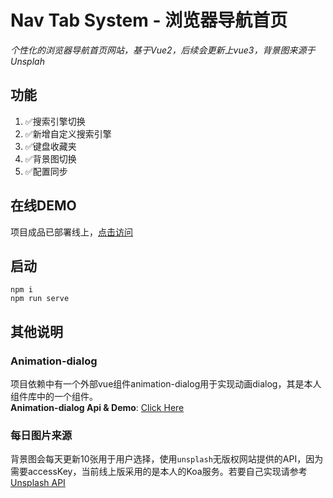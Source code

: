 # Nav Tab System - 浏览器导航首页

*个性化的浏览器导航首页网站，基于Vue2，后续会更新上vue3，背景图来源于Unsplah*

## 功能

1. ✅搜索引擎切换
2. ✅新增自定义搜索引擎
3. ✅键盘收藏夹
4. ✅背景图切换
5. ✅配置同步

## 在线DEMO
项目成品已部署线上，<a href="http://s.kongfandong.cn" target="_blank">点击访问</a>

## 启动

```
npm i  
npm run serve
```

## 其他说明

### Animation-dialog
项目依赖中有一个外部vue组件animation-dialog用于实现动画dialog，其是本人组件库中的一个组件。  
**Animation-dialog Api & Demo**: <a href="https://kongfandong.cn/howdy/animation-dialog" target="_blank">Click Here</a>

### 每日图片来源
背景图会每天更新10张用于用户选择，使用`unsplash`无版权网站提供的API，因为需要accessKey，当前线上版采用的是本人的Koa服务。若要自己实现请参考<a href="https://unsplash.com/documentation" target="_blank">Unsplash API</a>




